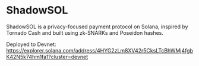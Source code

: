 # ShadowSOL
ShadowSOL is a privacy-focused payment protocol on Solana, inspired by Tornado Cash and built using zk-SNARKs and Poseidon hashes.

Deployed to Devnet: https://explorer.solana.com/address/4HYG2zLm8XV42r5CksLTcBhWMj4fgbK42N5k74hm1fa1?cluster=devnet
